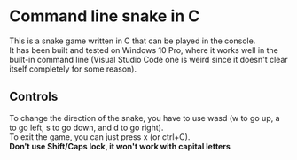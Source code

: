 # Command line snake in C
 
This is a snake game written in C that can be played in the console.<br>
It has been built and tested on Windows 10 Pro, where it works well in the built-in command line (Visual Studio Code one is weird since it doesn't clear itself completely for some reason).

## Controls
To change the direction of the snake, you have to use wasd (w to go up, a to go left, s to go down, and d to go right).<br>
To exit the game, you can just press x (or ctrl+C).<br>
**Don't use Shift/Caps lock, it won't work with capital letters**
